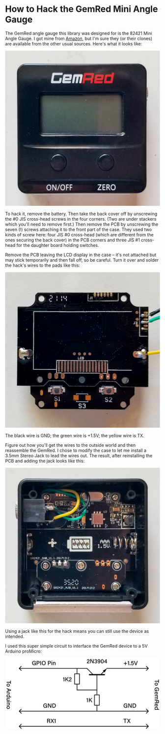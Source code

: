 # How to Hack the GemRed Mini Angle Gauge

The GemRed angle gauge this library was designed for is the 82421 Mini Angle Gauge. I got mine 
from [Amazon](https://amazon.com/dp/B078JNS7V6), but I'm sure they (or their clones) are available 
from the other usual sources. Here's what it looks like:

![Photo of a GemRed Mini Angle Gauge](./GemRedMiniAngleGaugeFront.png "GemRed Mini Angle Gauge")

To hack it, remove the battery. Then take the back cover off by unscrewing the #0 JIS cross-head 
screws in the four corners. (Two are under stackers which you'll need to remove first.) Then 
remove the PCB by unscrewing the seven (!) screws attaching it to the front part of the case. They 
used two kinds of screw here: four JIS #0 cross-head (which are different from the ones securing the 
back cover) in the PCB corners and three JIS #1 cross-head for the daughter board holding switches.

Remove the PCB leaving the LCD display in the case &ndash; it's not attached but may stick 
temporarily and then fall off, so be careful. Turn it over and solder the hack's wires to the pads 
like this:

![Photo of a GemRed Mini Angle Gauge PCB with hack wires](./GemRedPCBHack.png "GemRed Hack Wires")

The black wire is GND; the green wire is +1.5V; the yellow wire is TX.

Figure out how you'll get the wires to the outside world and then reassemble the GemRed. I chose 
to modify the case to let me install a 3.5mm Stereo Jack to lead the wires out. The result, after 
reinstalling the PCB and adding the jack looks like this: 

![Photo of a GemRed Mini Angle Gauge PCB with hack installed](./GemRedMiniAngleGaugeBackNoCover.png "GemRed Hack Installed")

Using a jack like this for the hack means you can still use the device as intended.

 I used this super simple circuit to interface the GemRed device to a 5V Arduino proMicro:

![Schematic showing GemRed to Arduino interface circuit](./GemRedInterface.png "GemRed Hack Circuit")

